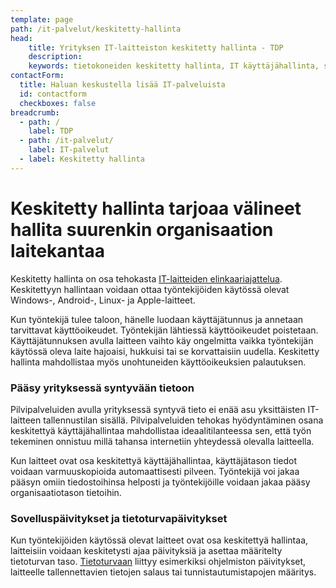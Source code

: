 ```yaml
---
template: page
path: /it-palvelut/keskitetty-hallinta
head:
    title: Yrityksen IT-laitteiston keskitetty hallinta - TDP
    description: 
    keywords: tietokoneiden keskitetty hallinta, IT käyttäjähallinta, sovelluspäivitykset
contactForm:
  title: Haluan keskustella lisää IT-palveluista
  id: contactform
  checkboxes: false
breadcrumb:
  - path: /
    label: TDP
  - path: /it-palvelut/
    label: IT-palvelut
  - label: Keskitetty hallinta
---
```


# Keskitetty hallinta tarjoaa välineet hallita suurenkin organisaation laitekantaa

Keskitetty hallinta on osa tehokasta <a href="<%- linkTo('/it-palvelut/elinkaaripalvelu') %>">IT-laitteiden elinkaariajattelua</a>. Keskitettyyn hallintaan voidaan ottaa työntekijöiden käytössä olevat Windows-, Android-, Linux- ja Apple-laitteet. 

Kun työntekijä tulee taloon, hänelle luodaan käyttäjätunnus ja annetaan tarvittavat käyttöoikeudet. Työntekijän lähtiessä käyttöoikeudet poistetaan. Käyttäjätunnuksen avulla laitteen vaihto käy ongelmitta vaikka työntekijän käytössä oleva laite hajoaisi, hukkuisi tai se korvattaisiin uudella. Keskitetty hallinta mahdollistaa myös unohtuneiden käyttöoikeuksien palautuksen.

### Pääsy yrityksessä syntyvään tietoon

Pilvipalveluiden avulla yrityksessä syntyvä tieto ei enää asu yksittäisten IT-laitteen tallennustilan sisällä. Pilvipalveluiden tehokas hyödyntäminen osana keskitettyä käyttäjähallintaa mahdollistaa ideaalitilanteessa sen, että työn tekeminen onnistuu millä tahansa internetiin yhteydessä olevalla laitteella.

Kun laitteet ovat osa keskitettyä käyttäjähallintaa, käyttäjätason tiedot voidaan varmuuskopioida automaattisesti pilveen. Työntekijä voi jakaa pääsyn omiin tiedostoihinsa helposti ja työntekijöille voidaan jakaa pääsy organisaatiotason tietoihin.

### Sovelluspäivitykset ja tietoturvapäivitykset

Kun työntekijöiden käytössä olevat laitteet ovat osa keskitettyä hallintaa, laitteisiin voidaan keskitetysti ajaa päivityksiä ja asettaa määritelty tietoturvan taso. <a href="<%- linkTo('/it-palvelut/tietoturva') %>">Tietoturvaan</a> liittyy esimerkiksi ohjelmiston päivitykset, laitteelle tallennettavien tietojen salaus tai tunnistautumistapojen määritys.

